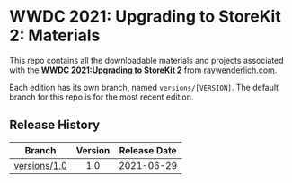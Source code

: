 # WWDC 2021: Upgrading to StoreKit 2: Materials

This repo contains all the downloadable materials and projects associated with the **[WWDC 2021:Upgrading to StoreKit 2](https://www.raywenderlich.com/library)** from [raywenderlich.com](https://www.raywenderlich.com).

Each edition has its own branch, named `versions/[VERSION]`. The default branch for this repo is for the most recent edition.

## Release History

| Branch                                                                                  | Version | Release Date |
| --------------------------------------------------------------------------------------- |:-------:|:------------:|
| [versions/1.0](https://github.com/raywenderlich/video-wwdc21us2-materials/tree/versions/1.0) | 1.0     | 2021-06-29   |
